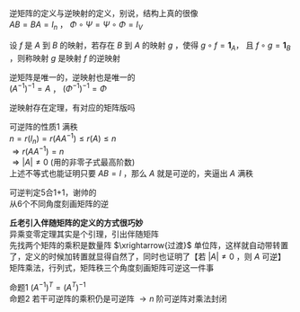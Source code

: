 逆矩阵的定义与逆映射的定义，别说，结构上真的很像  
 $AB=BA=I_n$ ， $\Phi\circ\Psi=\Psi\circ\Phi=I_V$   
  
设 $f$ 是 $A$ 到 $B$ 的映射，若存在 $B$ 到 $A$ 的映射 $g$ ，使得 $g\circ f=\mathbf1_A，$ 且 $f\circ g=\mathbf1_B$ ，则称映射 $g$ 是映射 $f$ 的逆映射  
  
逆矩阵是唯一的，逆映射也是唯一的  
 $(A^{-1})^{-1}=A$ ， $(\Phi^{-1})^{-1}=\Phi$   
  
逆映射存在定理，有对应的矩阵版吗  
  
可逆阵的性质1 满秩  
 $n=r(I_n)=r(AA^{-1})\le r(A)\le n$   
 $\Rightarrow r(AA^{-1})=n$   
 $\Rightarrow |A|\neq0$ (用的非零子式最高阶数)  
上述不等式也能证明只要 $AB=I$ ，那么 $A$ 就是可逆的，夹逼出 $A$ 满秩  
  
可逆判定5合1+1，谢帅的  
从6个不同角度刻画矩阵的逆  
  
**丘老引入伴随矩阵的定义的方式很巧妙**  
异乘变零定理其实是个引理，引出伴随矩阵  
先找两个矩阵的乘积是数量阵 $\xrightarrow{过渡}$ 单位阵，这样就自动带转置了，定义的时候加转置就显得自然了，同时也证明了【若 $|A|\neq0$ ，则 $A$ 可逆】  
矩阵乘法，行列式，矩阵秩三个角度刻画矩阵可逆这一件事  
  
命题1  $(A^{-1})^T=(A^{T})^{-1}$   
命题2 若干可逆阵的乘积仍是可逆阵 $\to n$ 阶可逆阵对乘法封闭  
